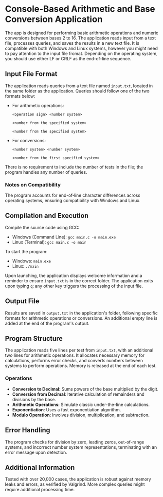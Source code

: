 # Console-Based Arithmetic and Base Conversion Application

The app is designed for performing basic arithmetic operations and numeric conversions between bases 2 to 16. The application reads input from a text file, processes queries, and saves the results in a new text file. It is compatible with both Windows and Linux systems, however you might need to pay attention to the input file fromat. Depending on the operating system, you should use either LF or CRLF as the end-of-line sequence. 

## Input File Format

The application reads queries from a text file named `input.txt`, located in the same folder as the application. Queries should follow one of the two formats below:

- For arithmetic operations:
  ```
  <operation sign> <number system>
  
  <number from the specified system>
  
  <number from the specified system>
  ```

- For conversions:
  ```
  <number system> <number system>
  
  <number from the first specified system>
  ```

There is no requirement to include the number of tests in the file; the program handles any number of queries.

### Notes on Compatibility

The program accounts for end-of-line character differences across operating systems, ensuring compatibility with Windows and Linux.

## Compilation and Execution

Compile the source code using GCC:

- Windows (Command Line): `gcc main.c -o main.exe`
- Linux (Terminal): `gcc main.c -o main`

To start the program:

- Windows: `main.exe`
- Linux: `./main`

Upon launching, the application displays welcome information and a reminder to ensure `input.txt` is in the correct folder. The application exits upon typing `q`; any other key triggers the processing of the input file.

## Output File

Results are saved in `output.txt` in the application's folder, following specific formats for arithmetic operations or conversions. An additional empty line is added at the end of the program's output.

## Program Structure

The application reads five lines per test from `input.txt`, with an additional two lines for arithmetic operations. It allocates necessary memory for calculations, performs error checks, and converts numbers between systems to perform operations. Memory is released at the end of each test.

### Operations

- **Conversion to Decimal**: Sums powers of the base multiplied by the digit.
- **Conversion from Decimal**: Iterative calculation of remainders and divisions by the base.
- **Arithmetic Operations**: Simulate classic under-the-line calculations.
- **Exponentiation**: Uses a fast exponentiation algorithm.
- **Modulo Operation**: Involves division, multiplication, and subtraction.

## Error Handling

The program checks for division by zero, leading zeros, out-of-range systems, and incorrect number system representations, terminating with an error message upon detection.

## Additional Information

Tested with over 20,000 cases, the application is robust against memory leaks and errors, as verified by Valgrind. More complex queries might require additional processing time.